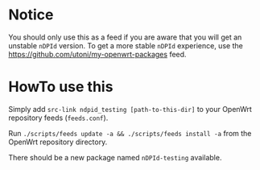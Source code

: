 Notice
======

You should only use this as a feed if you are aware that you will get an unstable `nDPId` version.
To get a more stable `nDPId` experience, use the https://github.com/utoni/my-openwrt-packages feed.

HowTo use this
==============

Simply add `src-link ndpid_testing [path-to-this-dir]` to your OpenWrt repository feeds (`feeds.conf`).

Run `./scripts/feeds update -a && ./scripts/feeds install -a` from the OpenWrt repository directory.

There should be a new package named `nDPId-testing` available.
